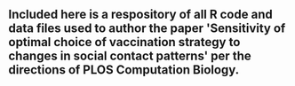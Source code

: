## Included here is a respository of all R code and data files used to author the paper 'Sensitivity of optimal choice of vaccination strategy to changes in social contact patterns' per the directions of PLOS Computation Biology.
